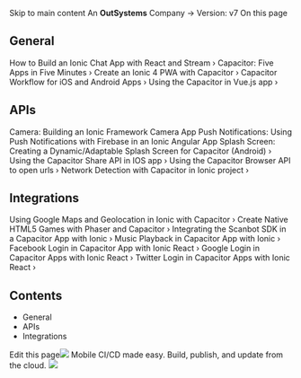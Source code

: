 Skip to main content
An **OutSystems** Company →
Version: v7
On this page
## General​
How to Build an Ionic Chat App with React and Stream ›
Capacitor: Five Apps in Five Minutes ›
Create an Ionic 4 PWA with Capacitor ›
Capacitor Workflow for iOS and Android Apps ›
Using the Capacitor in Vue.js app ›
## APIs​
Camera: Building an Ionic Framework Camera App
Push Notifications: Using Push Notifications with Firebase in an Ionic Angular App
Splash Screen: Creating a Dynamic/Adaptable Splash Screen for Capacitor (Android) ›
Using the Capacitor Share API in IOS app ›
Using the Capacitor Browser API to open urls ›
Network Detection with Capacitor in Ionic project ›
## Integrations​
Using Google Maps and Geolocation in Ionic with Capacitor ›
Create Native HTML5 Games with Phaser and Capacitor ›
Integrating the Scanbot SDK in a Capacitor App with Ionic ›
Music Playback in Capacitor App with Ionic ›
Facebook Login in Capacitor App with Ionic React ›
Google Login in Capacitor Apps with Ionic React ›
Twitter Login in Capacitor Apps with Ionic React ›
## Contents
  * General
  * APIs
  * Integrations


Edit this page![](https://images.prismic.io/ionicframeworkcom/50ede1c5-d69d-4c9d-bf0d-4c9ab7c14724_doc-ad-appflow.png?auto=compress,format&rect=0,0,280,200&w=280&h=200)
Mobile CI/CD made easy. Build, publish, and update from the cloud.
![](https://cdn.bizible.com/ipv?_biz_r=&_biz_h=802059049&_biz_u=ed6d98ad223740ddbf99774ce8c4ab02&_biz_l=https%3A%2F%2Fcapacitorjs.com%2Fdocs%2Fguides%2Fcommunity&_biz_t=1739811935775&_biz_i=Community%20Guides%20%7C%20Capacitor%20Documentation&_biz_n=51&rnd=97841&cdn_o=a&_biz_z=1739811935775)
